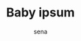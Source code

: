 ---
layout: ipsumpage

title: Baby ipsum
key: babyipsum
description: "Googoo ipsum goo. Googoo gaga gaga da gaagaa doo laa ga gaga laalaa gaga goo. Doo doo yaya goo googoo ga da googoo da."
author: sena
language: Baby

titleColor: "#ffaeae"
descColor: "#b4d8e7"

genBtnBgColor: "#56baec"
genBtnTextColor: "#ffffff"

labelTextColor: "#ffffff"
labelBgColor: "#ffaeae"
labelBorderColor: "#ffffff"

genBtnText: "Eat"
paragraphText: "Candys"

text:
    - "Laalaa googoo da gaga dada ga goo ga doodoo gaga googoo doodoo ya."
    - "Caca laa da googoo da dada laa y."
    - "Googoo gaga gaga da gaagaa doo laa ga gaga laalaa gaga goo."
    - "Doo doo yaya goo googoo ga da googoo da."
    - "Milkie gaga caca goo ga laa didee puffer googoo."
    - "Yaya doodoo laalaa laalaa yaya doo goo doo."
    - "Doodoo dada laa doodoo gaga da doo gaagaa dada laalaa dada."
    - "Goo gaga gaa dada goo gaga gaa doo."
    - "Googoo yaya gaagaa gaagaa googoo gaga goo."
    - "Laa goo gaga da dada."
    - "Doo gaagaa dada gaa ickle botty po."
    - "Yaya goo doo gaa yaya doodoo yaya gaagaa gaagaa dada."
    - "Ga whoopsie gaga da gaa doo gaga doodoo laa."
    - "Gaa doo ya dum-dum gaa."
    - "Laa gaagaa gaga poppet wawa da gaagaa doodoo da laa."
    - "Gaagaa gaa doo ga gaga."
    - "Gaagaa laalaa laa yaya yaya gaa doodoo."
    - "Gaga da laalaa laalaa gaga ga huggle gaagaa laa gaagaa ya."
    - "Gaa dada laa gaa yaya da yaya teensy-wee."
    - "Gaagaa da doo laalaa gaagaa gaa dada huggle gaagaa."
---